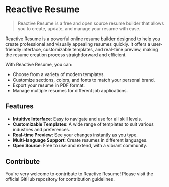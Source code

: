 # Reactive Resume

> Reactive Resume is a free and open source resume builder that allows you to create, update, and manage your resume with ease.

Reactive Resume is a powerful online resume builder designed to help you create professional and visually appealing resumes quickly. It offers a user-friendly interface, customizable templates, and real-time preview, making the resume creation process straightforward and efficient.

With Reactive Resume, you can:
- Choose from a variety of modern templates.
- Customize sections, colors, and fonts to match your personal brand.
- Export your resume in PDF format.
- Manage multiple resumes for different job applications.

## Features

- **Intuitive Interface**: Easy to navigate and use for all skill levels.
- **Customizable Templates**: A wide range of templates to suit various industries and preferences.
- **Real-time Preview**: See your changes instantly as you type.
- **Multi-language Support**: Create resumes in different languages.
- **Open Source**: Free to use and extend, with a vibrant community.

## Contribute

You're very welcome to contribute to Reactive Resume! Please visit the official GitHub repository for contribution guidelines.
